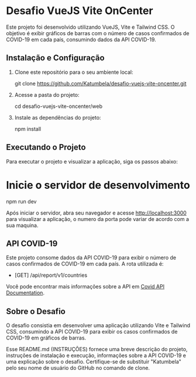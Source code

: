 

# Desafio VueJS Vite OnCenter

Este projeto foi desenvolvido utilizando VueJS, Vite e Tailwind CSS. O objetivo é exibir gráficos de barras com o número de casos confirmados de COVID-19 em cada país, consumindo dados da API COVID-19.


## Instalação e Configuração

1. Clone este repositório para o seu ambiente local:

 
    git clone https://github.com/Katumbela/desafio-vuejs-vite-oncenter.git
  

2. Acesse a pasta do projeto:

    cd desafio-vuejs-vite-oncenter/web


3. Instale as dependências do projeto:

   
    npm install
 

## Executando o Projeto

Para executar o projeto e visualizar a aplicação, siga os passos abaixo:


# Inicie o servidor de desenvolvimento
npm run dev


Após iniciar o servidor, abra seu navegador e acesse [http://localhost:3000](http://localhost:3000) para visualizar a aplicação, o numero da porta pode variar de acordo com a sua maquina.

## API COVID-19

Este projeto consome dados da API COVID-19 para exibir o número de casos confirmados de COVID-19 em cada país. A rota utilizada é:

- [GET] /api/report/v1/countries

Você pode encontrar mais informações sobre a API em [Covid API Documentation](https://covid19-brazil-api-docs.vercel.app/#req_53a5a4926c534c59b36ffb08a667ed3a).

## Sobre o Desafio

O desafio consistia em desenvolver uma aplicação utilizando Vite e Tailwind CSS, consumindo a API COVID-19 para exibir os casos confirmados de COVID-19 em gráficos de barras.


Esse README.md (INSTRUÇÕES) fornece uma breve descrição do projeto, instruções de instalação e execução, informações sobre a API COVID-19 e uma explicação sobre o desafio. Certifique-se de substituir "Katumbela" pelo seu nome de usuário do GitHub no comando de clone.
